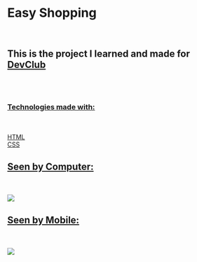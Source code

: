<h1>Easy Shopping</>
      <br>
      <br>
  
  <h2>This is the project I learned and made for <a href="https://rodolfomori.com.br/devclub"</a> DevClub </h2>
      <br>
      <br>
      
 <h3>Technologies made with:</h3>
      <br>
      <br>
    HTML
      <br>
    CSS
      <br>
 <h2>Seen by Computer:</h2>
      <br>
      <br>
   <img src="https://github.com/BrunoFelipeGonc/Project-Responsive/blob/master/computer.PNG?raw=true">
 <h2>Seen by Mobile:</h2>
       <br>
       <br>
    <img src="https://github.com/BrunoFelipeGonc/Project-Responsive/blob/master/mobile.PNG?raw=true">
     
       
    
  
  
